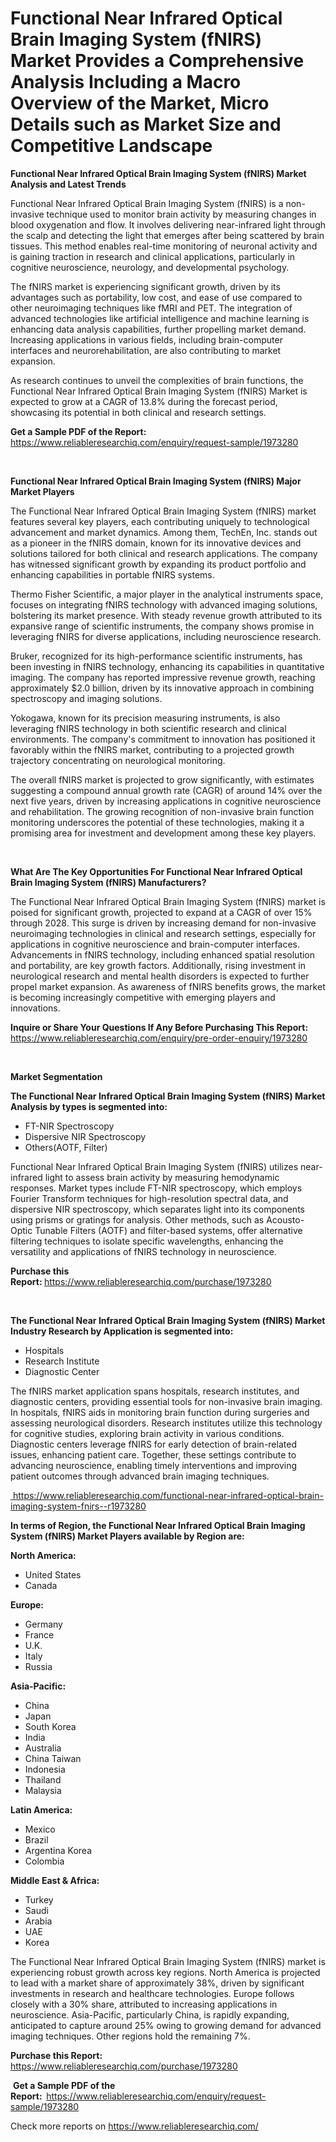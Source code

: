 <p><h1>Functional Near Infrared Optical Brain Imaging System (fNIRS) Market Provides a Comprehensive Analysis Including a Macro Overview of the Market, Micro Details such as Market Size and Competitive Landscape</h1></p><p><strong>Functional Near Infrared Optical Brain Imaging System (fNIRS) Market Analysis and Latest Trends</strong></p>
<p><p>Functional Near Infrared Optical Brain Imaging System (fNIRS) is a non-invasive technique used to monitor brain activity by measuring changes in blood oxygenation and flow. It involves delivering near-infrared light through the scalp and detecting the light that emerges after being scattered by brain tissues. This method enables real-time monitoring of neuronal activity and is gaining traction in research and clinical applications, particularly in cognitive neuroscience, neurology, and developmental psychology.</p><p>The fNIRS market is experiencing significant growth, driven by its advantages such as portability, low cost, and ease of use compared to other neuroimaging techniques like fMRI and PET. The integration of advanced technologies like artificial intelligence and machine learning is enhancing data analysis capabilities, further propelling market demand. Increasing applications in various fields, including brain-computer interfaces and neurorehabilitation, are also contributing to market expansion. </p><p>As research continues to unveil the complexities of brain functions, the Functional Near Infrared Optical Brain Imaging System (fNIRS) Market is expected to grow at a CAGR of 13.8% during the forecast period, showcasing its potential in both clinical and research settings.</p></p>
<p><strong>Get a Sample PDF of the Report:&nbsp;</strong> <a href="https://www.reliableresearchiq.com/enquiry/request-sample/1973280?utm_campaign=3279&utm_medium=2&utm_source=Github&utm_content=ia&utm_term=05032025&utm_id=functional-near-infrared-optical-brain-imaging-system-fnirs">https://www.reliableresearchiq.com/enquiry/request-sample/1973280</a></p>
<p>&nbsp;</p>
<p><strong>Functional Near Infrared Optical Brain Imaging System (fNIRS) Major Market Players</strong></p>
<p><p>The Functional Near Infrared Optical Brain Imaging System (fNIRS) market features several key players, each contributing uniquely to technological advancement and market dynamics. Among them, TechEn, Inc. stands out as a pioneer in the fNIRS domain, known for its innovative devices and solutions tailored for both clinical and research applications. The company has witnessed significant growth by expanding its product portfolio and enhancing capabilities in portable fNIRS systems.</p><p>Thermo Fisher Scientific, a major player in the analytical instruments space, focuses on integrating fNIRS technology with advanced imaging solutions, bolstering its market presence. With steady revenue growth attributed to its expansive range of scientific instruments, the company shows promise in leveraging fNIRS for diverse applications, including neuroscience research.</p><p>Bruker, recognized for its high-performance scientific instruments, has been investing in fNIRS technology, enhancing its capabilities in quantitative imaging. The company has reported impressive revenue growth, reaching approximately $2.0 billion, driven by its innovative approach in combining spectroscopy and imaging solutions.</p><p>Yokogawa, known for its precision measuring instruments, is also leveraging fNIRS technology in both scientific research and clinical environments. The company's commitment to innovation has positioned it favorably within the fNIRS market, contributing to a projected growth trajectory concentrating on neurological monitoring.</p><p>The overall fNIRS market is projected to grow significantly, with estimates suggesting a compound annual growth rate (CAGR) of around 14% over the next five years, driven by increasing applications in cognitive neuroscience and rehabilitation. The growing recognition of non-invasive brain function monitoring underscores the potential of these technologies, making it a promising area for investment and development among these key players.</p></p>
<p>&nbsp;</p>
<p><strong>What Are The Key Opportunities For Functional Near Infrared Optical Brain Imaging System (fNIRS) Manufacturers?</strong></p>
<p><p>The Functional Near Infrared Optical Brain Imaging System (fNIRS) market is poised for significant growth, projected to expand at a CAGR of over 15% through 2028. This surge is driven by increasing demand for non-invasive neuroimaging technologies in clinical and research settings, especially for applications in cognitive neuroscience and brain-computer interfaces. Advancements in fNIRS technology, including enhanced spatial resolution and portability, are key growth factors. Additionally, rising investment in neurological research and mental health disorders is expected to further propel market expansion. As awareness of fNIRS benefits grows, the market is becoming increasingly competitive with emerging players and innovations.</p></p>
<p><strong>Inquire or Share Your Questions If Any Before Purchasing This Report:</strong> <a href="https://www.reliableresearchiq.com/enquiry/pre-order-enquiry/1973280?utm_campaign=3279&utm_medium=2&utm_source=Github&utm_content=ia&utm_term=05032025&utm_id=functional-near-infrared-optical-brain-imaging-system-fnirs">https://www.reliableresearchiq.com/enquiry/pre-order-enquiry/1973280</a></p>
<p>&nbsp;</p>
<p><strong>Market Segmentation</strong></p>
<p><strong>The Functional Near Infrared Optical Brain Imaging System (fNIRS) Market Analysis by types is segmented into:</strong></p>
<p><ul><li>FT-NIR Spectroscopy</li><li>Dispersive NIR Spectroscopy</li><li>Others(AOTF, Filter)</li></ul></p>
<p><p>Functional Near Infrared Optical Brain Imaging System (fNIRS) utilizes near-infrared light to assess brain activity by measuring hemodynamic responses. Market types include FT-NIR spectroscopy, which employs Fourier Transform techniques for high-resolution spectral data, and dispersive NIR spectroscopy, which separates light into its components using prisms or gratings for analysis. Other methods, such as Acousto-Optic Tunable Filters (AOTF) and filter-based systems, offer alternative filtering techniques to isolate specific wavelengths, enhancing the versatility and applications of fNIRS technology in neuroscience.</p></p>
<p><strong>Purchase this Report:&nbsp;</strong><a href="https://www.reliableresearchiq.com/purchase/1973280?utm_campaign=3279&utm_medium=2&utm_source=Github&utm_content=ia&utm_term=05032025&utm_id=functional-near-infrared-optical-brain-imaging-system-fnirs">https://www.reliableresearchiq.com/purchase/1973280</a></p>
<p>&nbsp;</p>
<p><strong>The Functional Near Infrared Optical Brain Imaging System (fNIRS) Market Industry Research by Application is segmented into:</strong></p>
<p><ul><li>Hospitals</li><li>Research Institute</li><li>Diagnostic Center</li></ul></p>
<p><p>The fNIRS market application spans hospitals, research institutes, and diagnostic centers, providing essential tools for non-invasive brain imaging. In hospitals, fNIRS aids in monitoring brain function during surgeries and assessing neurological disorders. Research institutes utilize this technology for cognitive studies, exploring brain activity in various conditions. Diagnostic centers leverage fNIRS for early detection of brain-related issues, enhancing patient care. Together, these settings contribute to advancing neuroscience, enabling timely interventions and improving patient outcomes through advanced brain imaging techniques.</p></p>
<p><a href="https://www.reliableresearchiq.com/functional-near-infrared-optical-brain-imaging-system-fnirs--r1973280?utm_campaign=3279&utm_medium=2&utm_source=Github&utm_content=ia&utm_term=05032025&utm_id=functional-near-infrared-optical-brain-imaging-system-fnirs">&nbsp;https://www.reliableresearchiq.com/functional-near-infrared-optical-brain-imaging-system-fnirs--r1973280</a></p>
<p><strong>In terms of Region, the Functional Near Infrared Optical Brain Imaging System (fNIRS) Market Players available by Region are:</strong></p>
<p>
    <p> <strong> North America: </strong>
        <ul>
            <li>United States</li>
            <li>Canada</li>
        </ul>
        </p> 
    <p> <strong> Europe: </strong>
        <ul>
            <li>Germany</li>
            <li>France</li>
            <li>U.K.</li>
            <li>Italy</li>
            <li>Russia</li>
        </ul>
        </p> 
    <p> <strong> Asia-Pacific: </strong>
        <ul>
            <li>China</li>
            <li>Japan</li>
            <li>South Korea</li>
            <li>India</li>
            <li>Australia</li>
            <li>China Taiwan</li>
            <li>Indonesia</li>
            <li>Thailand</li>
            <li>Malaysia</li>
        </ul>
        </p> 
    <p> <strong> Latin America: </strong>
        <ul>
            <li>Mexico</li>
            <li>Brazil</li>
            <li>Argentina Korea</li>
            <li>Colombia</li>
        </ul>
        </p> 
    <p> <strong> Middle East & Africa: </strong>
        <ul>
            <li>Turkey</li>
            <li>Saudi</li>
            <li>Arabia</li>
            <li>UAE</li>
            <li>Korea</li>
        </ul>
    </p>
    </p>
<p><p>The Functional Near Infrared Optical Brain Imaging System (fNIRS) market is experiencing robust growth across key regions. North America is projected to lead with a market share of approximately 38%, driven by significant investments in research and healthcare technologies. Europe follows closely with a 30% share, attributed to increasing applications in neuroscience. Asia-Pacific, particularly China, is rapidly expanding, anticipated to capture around 25% owing to growing demand for advanced imaging techniques. Other regions hold the remaining 7%.</p></p>
<p><strong>Purchase this Report: </strong><a href="https://www.reliableresearchiq.com/purchase/1973280?utm_campaign=3279&utm_medium=2&utm_source=Github&utm_content=ia&utm_term=05032025&utm_id=functional-near-infrared-optical-brain-imaging-system-fnirs">https://www.reliableresearchiq.com/purchase/1973280</a></p>
<p>&nbsp;<strong>Get a Sample PDF of the Report:&nbsp;&nbsp;</strong><a href="https://www.reliableresearchiq.com/enquiry/request-sample/1973280?utm_campaign=3279&utm_medium=2&utm_source=Github&utm_content=ia&utm_term=05032025&utm_id=functional-near-infrared-optical-brain-imaging-system-fnirs">https://www.reliableresearchiq.com/enquiry/request-sample/1973280</a></p>
<p><strong></strong></p>
<p>Check more reports on <a href="https://www.reliableresearchiq.com/?utm_campaign=3279&utm_medium=2&utm_source=Github&utm_content=ia&utm_term=05032025&utm_id=functional-near-infrared-optical-brain-imaging-system-fnirs">https://www.reliableresearchiq.com/</a></p>